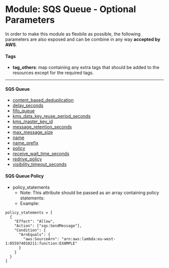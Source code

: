 # Module: SQS Queue - Optional Parameters

In order to make this module as flexbile as possible, the following parameters are also exposed and can be combine in any way **accepted by AWS**.

#### Tags

* **tag_others**: map containing any extra tags that should be added to the resources except for the required tags.

------

#### SQS Queue
* [content_based_deduplication](https://www.terraform.io/docs/providers/aws/r/sqs_queue.html#content_based_deduplication)
* [delay_seconds](https://www.terraform.io/docs/providers/aws/r/sqs_queue.html#delay_seconds)
* [fifo_queue](https://www.terraform.io/docs/providers/aws/r/sqs_queue.html#fifo_queue)
* [kms_data_key_reuse_period_seconds](https://www.terraform.io/docs/providers/aws/r/sqs_queue.html#kms_data_key_reuse_period_seconds)
* [kms_master_key_id](https://www.terraform.io/docs/providers/aws/r/sqs_queue.html#kms_master_key_id)
* [message_retention_seconds](https://www.terraform.io/docs/providers/aws/r/sqs_queue.html#message_retention_seconds)
* [max_message_size](https://www.terraform.io/docs/providers/aws/r/sqs_queue.html#max_message_size)
* [name](https://www.terraform.io/docs/providers/aws/r/sqs_queue.html#name)
* [name_prefix](https://www.terraform.io/docs/providers/aws/r/sqs_queue.html#name_prefix)
* [policy](https://www.terraform.io/docs/providers/aws/r/sqs_queue.html#policy)
* [receive_wait_time_seconds](https://www.terraform.io/docs/providers/aws/r/sqs_queue.html#receive_wait_time_seconds)
* [redrive_policy](https://www.terraform.io/docs/providers/aws/r/sqs_queue.html#redrive_policy)
* [visibility_timeout_seconds](https://www.terraform.io/docs/providers/aws/r/sqs_queue.html#visibility_timeout_seconds)

#### SQS Queue Policy
* policy_statements
  * Note: This attribute should be passed as an array containing policy statements:
  * Example:
```
policy_statements = [
  {
    "Effect": "Allow",
    "Action": ["sqs:SendMessage"],
    "Condition": {
      "ArnEquals": {
        "aws:SourceArn": "arn:aws:lambda:eu-west-1:055974010211:function:EXAMPLE"
      }
    }
  }
]
```